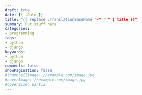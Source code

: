```yaml
---
draft: true
date: {{ .Date }}
title: "{{ replace .TranslationBaseName "-" " " | title }}"
summary: Put stuff here
categories:
- programming
tags:
- python
- django
keywords:
- python
- django
comments: false
showPagination: false
#thumbnailImage: //example.com/image.jpg
#coverImage: //example.com/image.jpg
#coverSize: partia
---
```


<!--more-->
